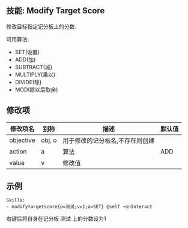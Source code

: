 技能: Modify Target Score
--------------------------

修改目标指定记分板上的分数.

可用算法:

-   SET(设置)
-   ADD(加)
-   SUBTRACT(减)
-   MULTIPLY(乘以)
-   DIVIDE(除)
-   MOD(除以后取余)

修改项
----------

| 修改项名 | 别称    | 描述                                                                                                    | 默认值 |
|-----------|------------|----------------------------------------------------------------------------------------------------------------|---------------|
| objective | obj, o  | 用于修改的记分板名,不存在则创建 |         |
| action    | a       | 算法                                                                                                         | ADD     |
| value     | v       | 修改值                                                                                          |         |

示例
--------

    Skills:
    - modifytargetscore{o=测试;v=1;a=SET} @self ~onInteract

右键后将自身在记分板 测试 上的分数设为1